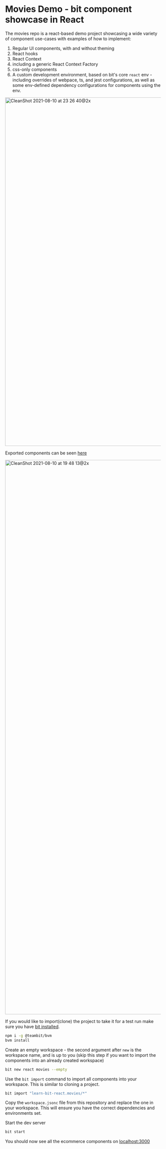 # Movies Demo - bit component showcase in React

The movies repo is a react-based demo project showcasing a wide variety of component use-cases with examples of how to implement:

1. Regular UI components, with and without theming
1. React hooks
1. React Context
1. including a generic React Context Factory
1. css-only components
1. A custom development environment, based on bit's core `react` env - including overrides of webpace, ts, and jest configurations, as well as some env-defined dependency configurations for components using the env.

<img width="1124" alt="CleanShot 2021-08-10 at 23 26 40@2x" src="https://user-images.githubusercontent.com/13063165/128937364-5c814d60-7538-4e00-8571-31ad3020bae6.png">

Exported components can be seen [here](https://bit.dev/learn-bit-react/movies)

<img width="1788" alt="CleanShot 2021-08-10 at 19 48 13@2x" src="https://user-images.githubusercontent.com/13063165/128909487-9f256996-d321-4fac-b5d6-836daa34bb4e.png">

If you would like to import(clone) the project to take it for a test run make sure you have [bit installed](https://harmony-docs.bit.dev/getting-started/installing-bit).

```bash
npm i -g @teambit/bvm
bvm install
```

Create an empty workspace - the second argument after `new` is the workspace name, and is up to you (skip this step if you want to import the components into an already created workspace)

```bash
bit new react movies --empty
```

Use the `bit import` command to import all components into your workspace. This is similar to cloning a project.

```bash
bit import "learn-bit-react.movies/*"
```

Copy the `workspace.jsonc` file from this repository and replace the one in your workspace. This will ensure you have the correct dependencies and environments set.

Start the dev server

```bash
bit start
```

You should now see all the ecommerce components on [localhost:3000](http://localhost:3000)
